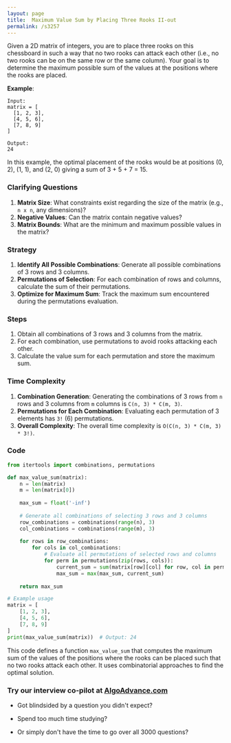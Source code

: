 ```yaml
---
layout: page
title:  Maximum Value Sum by Placing Three Rooks II-out
permalink: /s3257
---
```


Given a 2D matrix of integers, you are to place three rooks on this chessboard in such a way that no two rooks can attack each other (i.e., no two rooks can be on the same row or the same column). Your goal is to determine the maximum possible sum of the values at the positions where the rooks are placed.

**Example**:
```
Input:
matrix = [
  [1, 2, 3],
  [4, 5, 6],
  [7, 8, 9]
]

Output:
24
```

In this example, the optimal placement of the rooks would be at positions (0, 2), (1, 1), and (2, 0) giving a sum of 3 + 5 + 7 = 15.

### Clarifying Questions

1. **Matrix Size**: What constraints exist regarding the size of the matrix (e.g., `n x n`, any dimensions)?
2. **Negative Values**: Can the matrix contain negative values?
3. **Matrix Bounds**: What are the minimum and maximum possible values in the matrix?

### Strategy

1. **Identify All Possible Combinations**: Generate all possible combinations of 3 rows and 3 columns.
2. **Permutations of Selection**: For each combination of rows and columns, calculate the sum of their permutations.
3. **Optimize for Maximum Sum**: Track the maximum sum encountered during the permutations evaluation.

### Steps

1. Obtain all combinations of 3 rows and 3 columns from the matrix.
2. For each combination, use permutations to avoid rooks attacking each other.
3. Calculate the value sum for each permutation and store the maximum sum.

### Time Complexity

1. **Combination Generation**: Generating the combinations of 3 rows from `n` rows and 3 columns from `m` columns is `C(n, 3) * C(m, 3)`.
2. **Permutations for Each Combination**: Evaluating each permutation of 3 elements has `3!` (6) permutations.
3. **Overall Complexity**: The overall time complexity is `O(C(n, 3) * C(m, 3) * 3!)`.

### Code

```python
from itertools import combinations, permutations

def max_value_sum(matrix):
    n = len(matrix)
    m = len(matrix[0])
    
    max_sum = float('-inf')
    
    # Generate all combinations of selecting 3 rows and 3 columns
    row_combinations = combinations(range(n), 3)
    col_combinations = combinations(range(m), 3)
    
    for rows in row_combinations:
        for cols in col_combinations:
            # Evaluate all permutations of selected rows and columns
            for perm in permutations(zip(rows, cols)):
                current_sum = sum(matrix[row][col] for row, col in perm)
                max_sum = max(max_sum, current_sum)
    
    return max_sum

# Example usage
matrix = [
    [1, 2, 3],
    [4, 5, 6],
    [7, 8, 9]
]
print(max_value_sum(matrix))  # Output: 24
```

This code defines a function `max_value_sum` that computes the maximum sum of the values of the positions where the rooks can be placed such that no two rooks attack each other. It uses combinatorial approaches to find the optimal solution.


### Try our interview co-pilot at [AlgoAdvance.com](https://algoAdvance.com)

- Got blindsided by a question you didn't expect?

- Spend too much time studying?

- Or simply don't have the time to go over all 3000 questions?

